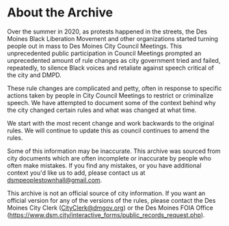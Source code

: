 # About the Archive

Over the summer in 2020, as protests happened in the streets, 
the Des Moines Black Liberation Movement and other organizations 
started turning people out in mass to Des Moines City Council Meetings. 
This unprecedented public participation in Council Meetings prompted an unprecedented amount of rule changes 
as city government tried and failed, repeatedly, 
to silence Black voices and retaliate against speech critical of the city and DMPD.

These rule changes are complicated and petty, often in response to specific 
actions taken by people in City Council Meetings to restrict or criminalize speech.
We have attempted to document some of the context 
behind why the city changed certain rules and what was changed at what time.

We start with the most recent change and work backwards to the original rules. 
We will continue to update this as council continues to amend the rules.

Some of this information may be inaccurate. 
This archive was sourced from city documents which are often incomplete or inaccurate
by people who often make mistakes.
If you find any mistakes, or you have additional context you'd like us to add,
please contact us at dsmpeoplestownhall@gmail.com.

This archive is not an official source of city information.
If you want an official version for any of the versions of the rules, 
please contact 
the Des Moines City Clerk (CityClerk@dmgov.org) 
or the Des Moines FOIA Office (https://www.dsm.city/interactive_forms/public_records_request.php).
